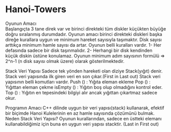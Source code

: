 # Hanoi-Towers


Oyunun Amacı  
Başlangıçta 3 tane direk var ve birinci direkteki tüm diskler küçükten büyüğe doğru sıralanmış durumdadır. Oyunun amacı birinci direkteki diskleri başka direğe kurallara uygun ve minimum hareket sayısıyla taşımaktır. Disk sayısı arttıkça minimum hamle sayısı da artar. Oyunun belli kuralları vardır.
1- Her defasında sadece bir disk taşınmalıdır.
2- Herhangi bir disk kendinden küçük diskin üstüne konulamaz.
Oyunun minimum adım sayısının formülü => 2^n-1 (n disk sayısı olmak üzere) olarak gösterilmektedir.

Stack Veri Yapısı
Sadece tek yönden hareketi olan diziye Stack(yığıt) denir. Stack veri yapısında ilk giren veri en son çıkar.(First in Last out) Stack veri yapısının belli komutları vardır.
Push () : Yığıta eleman ekleme
Pop () : Yığıttan eleman çekme
isEmpty () : Yığıtın boş olup olmadığını kontrol eder.
Top () : Yığıtın en tepesindeki bilgiyi alır ancak yığıttan çıkartmaz sadece okur.

Programın Amacı
C++ dilinde uygun bir veri yapısı(stack) kullanarak, efektif bir biçimde Hanoi Kulelerinin en az hamle sayısında çözümünü bulmak.
Neden Stack Veri Yapısı?
Oyunun kurallarından, sadece en üstteki elemanı kullanabildiğimiz için buna en uygun veri yapısı stacktir. (Last in First out)

